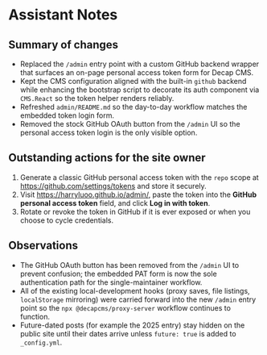# Assistant Notes

## Summary of changes
- Replaced the `/admin` entry point with a custom GitHub backend wrapper that surfaces an on-page personal access token form for Decap CMS.
- Kept the CMS configuration aligned with the built-in `github` backend while enhancing the bootstrap script to decorate its auth component via `CMS.React` so the token helper renders reliably.
- Refreshed `admin/README.md` so the day-to-day workflow matches the embedded token login form.
- Removed the stock GitHub OAuth button from the `/admin` UI so the personal access token login is the only visible option.

## Outstanding actions for the site owner
1. Generate a classic GitHub personal access token with the `repo` scope at <https://github.com/settings/tokens> and store it securely.
2. Visit <https://harryluoo.github.io/admin/>, paste the token into the **GitHub personal access token** field, and click **Log in with token**.
3. Rotate or revoke the token in GitHub if it is ever exposed or when you choose to cycle credentials.

## Observations
- The GitHub OAuth button has been removed from the `/admin` UI to prevent confusion; the embedded PAT form is now the sole authentication path for the single-maintainer workflow.
- All of the existing local-development hooks (proxy saves, file listings, `localStorage` mirroring) were carried forward into the new `/admin` entry point so the `npx @decapcms/proxy-server` workflow continues to function.
- Future-dated posts (for example the 2025 entry) stay hidden on the public site until their dates arrive unless `future: true` is added to `_config.yml`.
